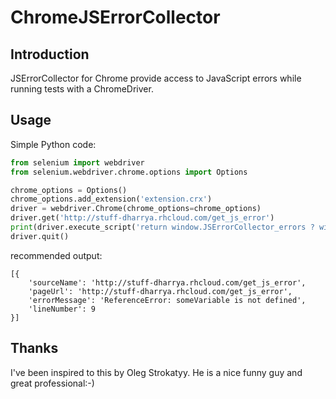 ChromeJSErrorCollector
==============

## Introduction
JSErrorCollector for Chrome provide access to JavaScript errors while running tests with a ChromeDriver.

## Usage
Simple Python code:

```python
from selenium import webdriver
from selenium.webdriver.chrome.options import Options

chrome_options = Options()
chrome_options.add_extension('extension.crx')
driver = webdriver.Chrome(chrome_options=chrome_options)
driver.get('http://stuff-dharrya.rhcloud.com/get_js_error')
print(driver.execute_script('return window.JSErrorCollector_errors ? window.JSErrorCollector_errors.pump() : []')) 
driver.quit()
```
recommended output:

```
[{
	'sourceName': 'http://stuff-dharrya.rhcloud.com/get_js_error',
	'pageUrl': 'http://stuff-dharrya.rhcloud.com/get_js_error',
	'errorMessage': 'ReferenceError: someVariable is not defined',
	'lineNumber': 9
}]
```
## Thanks
I've been inspired to this by Oleg Strokatyy. He is a nice funny guy and great professional:-)
